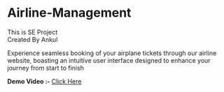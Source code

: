 # Airline-Management
This is SE Project
<br>
Created By Ankul

<p>
Experience seamless booking of your airplane tickets through our airline website, boasting an intuitive user interface designed to enhance your journey from start to finish</p>

<b>Demo Video :- </b>  <a href="https://drive.google.com/file/d/1oSrosCQkSutakhC-1BcrN6rCGUfiZm0K/view?usp=drive_link">Click Here</a>
